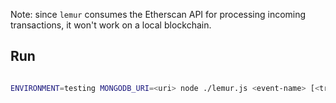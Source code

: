 Note: since `lemur` consumes the Etherscan API for processing incoming transactions, it won't work on a local blockchain.

## Run

```bash

ENVIRONMENT=testing MONGODB_URI=<uri> node ./lemur.js <event-name> [<treshold>]

```
